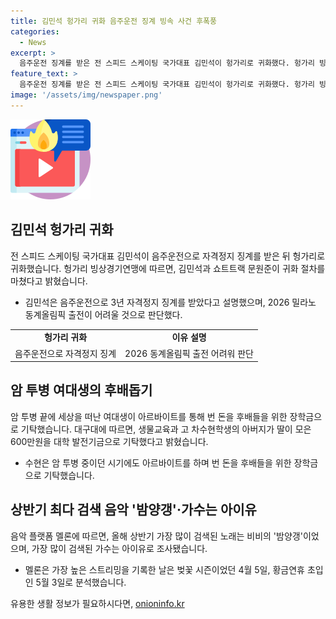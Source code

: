 ```yaml
---
title: 김민석 헝가리 귀화 음주운전 징계 빙속 사건 후폭풍
categories:
  - News
excerpt: >
  음주운전 징계를 받은 전 스피드 스케이팅 국가대표 김민석이 헝가리로 귀화했다. 헝가리 빙상경기연맹은 최근 홈페이지를 통해 김민석과 쇼트트랙 문원준이 귀화 절차를 마쳤다고 밝혔다. 김민석은 음주운전으로 3년 자격정지 징계를 받았고, 2026 밀라노 동계올림픽 출전이 힘들 것이라고 설명했다. 한 여대생이 암 투병 끝에 사망하면서 600만원을 후배들을 위한 장학금으로 기탁했다. 대구대에 따르면, 생물교육과 고 차수현 학생의 아버지가 딸이 생전에 아르바이트를 하며 모은 돈을 대학 발전기금으로 기탁했다. 2021년 입학과 동시에 지병을 얻은 수현 씨는 작년 말 대장암 4기 진단을 받았고, 결국 지난달 초 세상을 떠났다.
feature_text: >
  음주운전 징계를 받은 전 스피드 스케이팅 국가대표 김민석이 헝가리로 귀화했다. 헝가리 빙상경기연맹은 최근 홈페이지를 통해 김민석과 쇼트트랙 문원준이 귀화 절차를 마쳤다고 밝혔다. 김민석은 음주운전으로 3년 자격정지 징계를 받았고, 2026 밀라노 동계올림픽 출전이 힘들 것이라고 설명했다. 한 여대생이 암 투병 끝에 사망하면서 600만원을 후배들을 위한 장학금으로 기탁했다. 대구대에 따르면, 생물교육과 고 차수현 학생의 아버지가 딸이 생전에 아르바이트를 하며 모은 돈을 대학 발전기금으로 기탁했다. 2021년 입학과 동시에 지병을 얻은 수현 씨는 작년 말 대장암 4기 진단을 받았고, 결국 지난달 초 세상을 떠났다.
image: '/assets/img/newspaper.png'
---
```


<p><img src="/assets/img/news.png" alt="rentncar 속보" /></p>

<h2 data-ke-size="size26">김민석 헝가리 귀화</h2>

<p data-ke-size="size16">전 스피드 스케이팅 국가대표 김민석이 음주운전으로 자격정지 징계를 받은 뒤 헝가리로 귀화했습니다. 헝가리 빙상경기연맹에 따르면, 김민석과 쇼트트랙 문원준이 귀화 절차를 마쳤다고 밝혔습니다.</p>

<ul>
    <li>김민석은 음주운전으로 3년 자격정지 징계를 받았다고 설명했으며, 2026 밀라노 동계올림픽 출전이 어려울 것으로 판단했다.</li>
</ul>

<table>
    <tr>
        <td style="text-align: center; height: 17px;"><b>헝가리 귀화</b></td>
        <td style="text-align: center; height: 17px;"><b>이유 설명</b></td>
    </tr>
    <tr>
        <td style="text-align: center; height: 17px;">음주운전으로 자격정지 징계</td>
        <td style="text-align: center; height: 17px;">2026 동계올림픽 출전 어려워 판단</td>
    </tr>
</table>

<h2 data-ke-size="size26">암 투병 여대생의 후배돕기</h2>

<p data-ke-size="size16">암 투병 끝에 세상을 떠난 여대생이 아르바이트를 통해 번 돈을 후배들을 위한 장학금으로 기탁했습니다. 대구대에 따르면, 생물교육과 고 차수현학생의 아버지가 딸이 모은 600만원을 대학 발전기금으로 기탁했다고 밝혔습니다.</p>

<ul>
    <li>수현은 암 투병 중이던 시기에도 아르바이트를 하며 번 돈을 후배들을 위한 장학금으로 기탁했습니다.</li>
</ul>

<h2 data-ke-size="size26">상반기 최다 검색 음악 '밤양갱'·가수는 아이유</h2>

<p data-ke-size="size16">음악 플랫폼 멜론에 따르면, 올해 상반기 가장 많이 검색된 노래는 비비의 '밤양갱'이었으며, 가장 많이 검색된 가수는 아이유로 조사됐습니다.</p>

<ul>
    <li>멜론은 가장 높은 스트리밍을 기록한 날은 벚꽃 시즌이었던 4월 5일, 황금연휴 초입인 5월 3일로 분석했습니다.</li>
</ul>

<p data-ke-size="size16"></p>
유용한 생활 정보가 필요하시다면, <a href="https://onioninfo.kr" rel="dofollow">onioninfo.kr</a>


